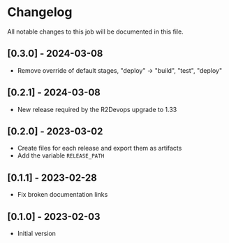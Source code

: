 # Changelog
All notable changes to this job will be documented in this file.

## [0.3.0] - 2024-03-08
* Remove override of default stages, "deploy" -> "build", "test", "deploy"

## [0.2.1] - 2024-03-08
* New release required by the R2Devops upgrade to 1.33

## [0.2.0] - 2023-03-02
* Create files for each release and export them as artifacts
* Add the variable `RELEASE_PATH` 

## [0.1.1] - 2023-02-28
* Fix broken documentation links

## [0.1.0] - 2023-02-03
* Initial version
